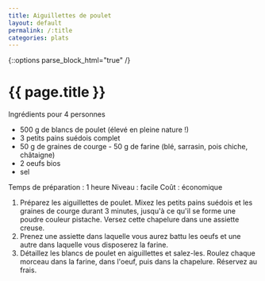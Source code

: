 ```yaml
---
title: Aiguillettes de poulet
layout: default
permalink: /:title
categories: plats
---
```


{::options parse_block_html="true" /}

<div id="main" class='content'>


# {{ page.title }}

Ingrédients pour 4 personnes

- 500 g de blancs de poulet (élevé en pleine nature !)
- 3 petits pains suédois complet
- 50 g de graines de courge - 50 g de farine (blé, sarrasin, pois chiche, châtaigne)
- 2 oeufs bios
- sel

Temps de préparation : 1 heure
Niveau : facile
Coût : économique
1. Préparez les aiguillettes de poulet. Mixez les petits pains suédois et les graines de courge durant 3 minutes, jusqu'à ce qu'il se forme une poudre couleur pistache. Versez cette chapelure dans une assiette creuse.
2. Prenez une assiette dans laquelle vous aurez battu les oeufs et une autre dans laquelle vous disposerez la farine.
3. Détaillez les blancs de poulet en aiguillettes et salez-les. Roulez chaque morceau dans la farine, dans l'oeuf, puis dans la chapelure. Réservez au frais.

</div>